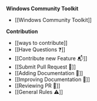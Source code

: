 **Windows Community Toolkit**

* [[Windows Community Toolkit]]


**Contribution**

* [[ways to contribute]]
* [[Have Questions :question:]]
* [[Contribute new Feature :mailbox_with_mail:]]
* [[Submit Pull Request :rocket:]]
* [[Adding Documentation :page_with_curl:]]
* [[Improving Documentation :page_with_curl:]]
* [[Reviewing PR :book:]]
* [[General Rules :warning:]]